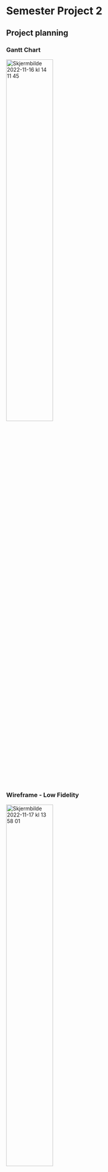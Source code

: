 # Semester Project 2

## Project planning

### Gantt Chart

<img width="50%" alt="Skjermbilde 2022-11-16 kl  14 11 45" src="https://user-images.githubusercontent.com/91594315/202190315-6206e280-6ba0-443d-86b4-900273bc210c.png">

### Wireframe - Low Fidelity

<img width="50%" alt="Skjermbilde 2022-11-17 kl  13 58 01" src="https://user-images.githubusercontent.com/91594315/202453404-c33f54b1-6d2f-4cd5-bc93-41c65b8e8c5e.png">

